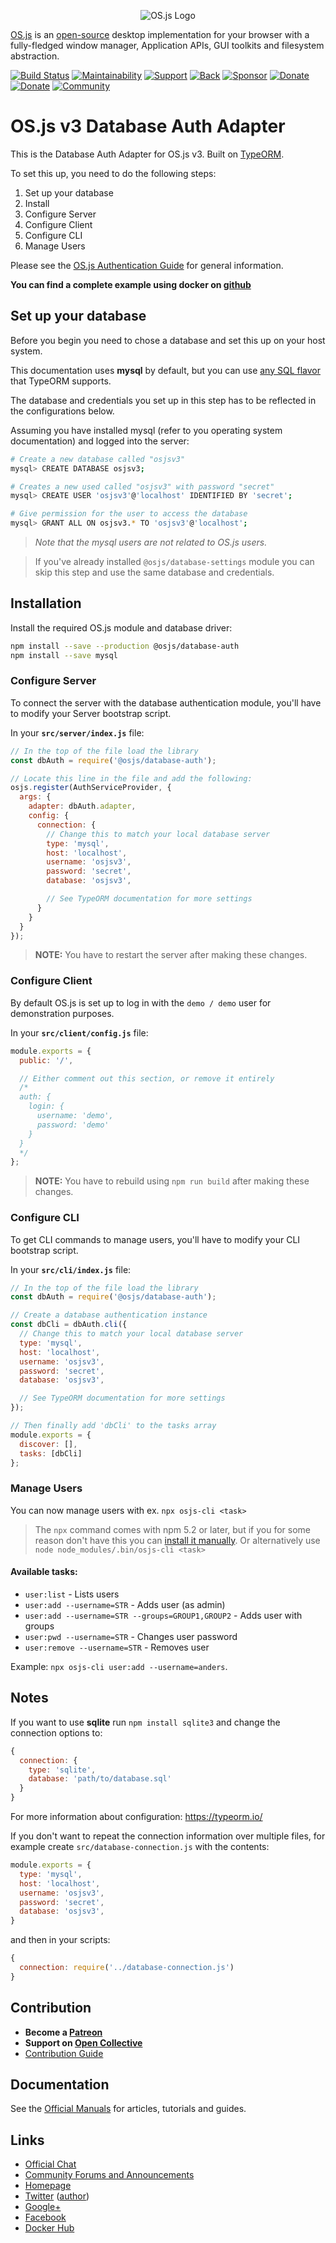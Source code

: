 <p align="center">
  <img alt="OS.js Logo" src="https://raw.githubusercontent.com/os-js/gfx/master/logo-big.png" />
</p>

[OS.js](https://www.os-js.org/) is an [open-source](https://raw.githubusercontent.com/os-js/OS.js/master/LICENSE) desktop implementation for your browser with a fully-fledged window manager, Application APIs, GUI toolkits and filesystem abstraction.

[![Build Status](https://travis-ci.org/os-js/osjs-database-auth.svg?branch=master)](https://travis-ci.org/os-js/osjs-database-auth)
[![Maintainability](https://api.codeclimate.com/v1/badges/074b81c78fd887a7def5/maintainability)](https://codeclimate.com/github/os-js/osjs-database-auth/maintainability)
[![Support](https://img.shields.io/badge/patreon-support-orange.svg)](https://www.patreon.com/user?u=2978551&ty=h&u=2978551)
[![Back](https://opencollective.com/osjs/tiers/backer/badge.svg?label=backer&color=brightgreen)](https://opencollective.com/osjs)
[![Sponsor](https://opencollective.com/osjs/tiers/sponsor/badge.svg?label=sponsor&color=brightgreen)](https://opencollective.com/osjs)
[![Donate](https://img.shields.io/badge/liberapay-donate-yellowgreen.svg)](https://liberapay.com/os-js/)
[![Donate](https://img.shields.io/badge/paypal-donate-yellow.svg)](https://paypal.me/andersevenrud)
[![Community](https://img.shields.io/badge/join-community-green.svg)](https://community.os-js.org/)

# OS.js v3 Database Auth Adapter

This is the Database Auth Adapter for OS.js v3. Built on [TypeORM](http://typeorm.io/).

To set this up, you need to do the following steps:

1. Set up your database
2. Install
3. Configure Server
4. Configure Client
5. Configure CLI
6. Manage Users

Please see the [OS.js Authentication Guide](https://manual.os-js.org/v3/guide/auth/) for general information.

**You can find a complete example using docker on [github](https://github.com/andersevenrud/osjsv3-db-auth-example)**

## Set up your database

Before you begin you need to chose a database and set this up on your host system.

This documentation uses **mysql** by default, but you can use [any SQL flavor](#notes) that TypeORM supports.

The database and credentials you set up in this step has to be reflected in the configurations below.

Assuming you have installed mysql (refer to you operating system documentation) and logged into the server:

```bash
# Create a new database called "osjsv3"
mysql> CREATE DATABASE osjsv3;

# Creates a new used called "osjsv3" with password "secret"
mysql> CREATE USER 'osjsv3'@'localhost' IDENTIFIED BY 'secret';

# Give permission for the user to access the database
mysql> GRANT ALL ON osjsv3.* TO 'osjsv3'@'localhost';
```

> *Note that the mysql users are not related to OS.js users.*

<!-- -->

> If you've already installed `@osjs/database-settings` module you can skip this step and use the same database and credentials.

## Installation

Install the required OS.js module and database driver:

```bash
npm install --save --production @osjs/database-auth
npm install --save mysql
```

### Configure Server

To connect the server with the database authentication module, you'll have to modify your Server bootstrap script.

In your **`src/server/index.js`** file:

```javascript
// In the top of the file load the library
const dbAuth = require('@osjs/database-auth');

// Locate this line in the file and add the following:
osjs.register(AuthServiceProvider, {
  args: {
    adapter: dbAuth.adapter,
    config: {
      connection: {
        // Change this to match your local database server
        type: 'mysql',
        host: 'localhost',
        username: 'osjsv3',
        password: 'secret',
        database: 'osjsv3',

        // See TypeORM documentation for more settings
      }
    }
  }
});
```

> **NOTE:** You have to restart the server after making these changes.

### Configure Client

By default OS.js is set up to log in with the `demo / demo` user for demonstration purposes.

In your **`src/client/config.js`** file:

```javascript
module.exports = {
  public: '/',

  // Either comment out this section, or remove it entirely
  /*
  auth: {
    login: {
      username: 'demo',
      password: 'demo'
    }
  }
  */
};
```

> **NOTE:** You have to rebuild using `npm run build` after making these changes.

### Configure CLI

To get CLI commands to manage users, you'll have to modify your CLI bootstrap script.

In your **`src/cli/index.js`** file:

```javascript
// In the top of the file load the library
const dbAuth = require('@osjs/database-auth');

// Create a database authentication instance
const dbCli = dbAuth.cli({
  // Change this to match your local database server
  type: 'mysql',
  host: 'localhost',
  username: 'osjsv3',
  password: 'secret',
  database: 'osjsv3',

  // See TypeORM documentation for more settings
});

// Then finally add 'dbCli' to the tasks array
module.exports = {
  discover: [],
  tasks: [dbCli]
};
```

### Manage Users

You can now manage users with ex. `npx osjs-cli <task>`

> The `npx` command comes with npm 5.2 or later, but if you for some reason don't have this you can [install it manually](https://www.npmjs.com/package/npx).
> Or alternatively use `node node_modules/.bin/osjs-cli <task>`

#### Available tasks:

* `user:list` - Lists users
* `user:add --username=STR` - Adds user (as admin)
* `user:add --username=STR --groups=GROUP1,GROUP2` - Adds user with groups
* `user:pwd --username=STR` - Changes user password
* `user:remove --username=STR` - Removes user

Example: `npx osjs-cli user:add --username=anders`.

## Notes

If you want to use **sqlite** run `npm install sqlite3` and change the connection options to:

```javascript
{
  connection: {
    type: 'sqlite',
    database: 'path/to/database.sql'
  }
}
```

For more information about configuration: https://typeorm.io/

If you don't want to repeat the connection information over multiple files, for example create `src/database-connection.js` with the contents:

```javascript
module.exports = {
  type: 'mysql',
  host: 'localhost',
  username: 'osjsv3',
  password: 'secret',
  database: 'osjsv3',
}
```

and then in your scripts:

```javascript
{
  connection: require('../database-connection.js')
}
```

## Contribution

* **Become a [Patreon](https://www.patreon.com/user?u=2978551&ty=h&u=2978551)**
* **Support on [Open Collective](https://opencollective.com/osjs)**
* [Contribution Guide](https://github.com/os-js/OS.js/blob/v3/CONTRIBUTING.md)

## Documentation

See the [Official Manuals](https://manual.os-js.org/v3/) for articles, tutorials and guides.

## Links

* [Official Chat](https://gitter.im/os-js/OS.js)
* [Community Forums and Announcements](https://community.os-js.org/)
* [Homepage](https://os-js.org/)
* [Twitter](https://twitter.com/osjsorg) ([author](https://twitter.com/andersevenrud))
* [Google+](https://plus.google.com/b/113399210633478618934/113399210633478618934)
* [Facebook](https://www.facebook.com/os.js.org)
* [Docker Hub](https://hub.docker.com/u/osjs/)
